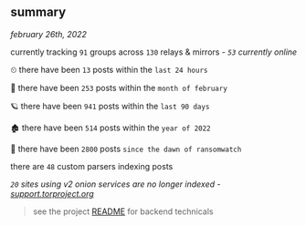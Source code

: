 
## summary
_february 26th, 2022_

currently tracking `91` groups across `130` relays & mirrors - _`53` currently online_

⏲ there have been `13` posts within the `last 24 hours`

🦈 there have been `253` posts within the `month of february`

🪐 there have been `941` posts within the `last 90 days`

🏚 there have been `514` posts within the `year of 2022`

🦕 there have been `2800` posts `since the dawn of ransomwatch`

there are `48` custom parsers indexing posts

_`20` sites using v2 onion services are no longer indexed - [support.torproject.org](https://support.torproject.org/onionservices/v2-deprecation/)_

> see the project [README](https://github.com/thetanz/ransomwatch#ransomwatch--) for backend technicals
